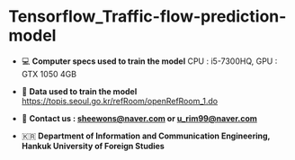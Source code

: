 # Tensorflow_Traffic-flow-prediction-model

- 💻 **Computer specs used to train the model**
        CPU : i5-7300HQ, GPU : GTX 1050 4GB

- 📒  **Data used to train the model**
        https://topis.seoul.go.kr/refRoom/openRefRoom_1.do

- 📮  **Contact us : sheewons@naver.com or u_rim99@naver.com**

- 🇰🇷  **Department of Information and Communication Engineering, Hankuk University of Foreign Studies**
